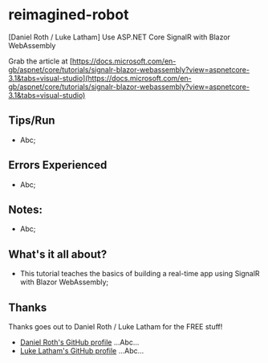 # reimagined-robot
[Daniel Roth / Luke Latham] Use ASP.NET Core SignalR with Blazor WebAssembly

Grab the article at [https://docs.microsoft.com/en-gb/aspnet/core/tutorials/signalr-blazor-webassembly?view=aspnetcore-3.1&tabs=visual-studio](https://docs.microsoft.com/en-gb/aspnet/core/tutorials/signalr-blazor-webassembly?view=aspnetcore-3.1&tabs=visual-studio)

## Tips/Run

* Abc;

## Errors Experienced

* Abc;

## Notes:

* Abc;

## What's it all about?

* This tutorial teaches the basics of building a real-time app using SignalR with Blazor WebAssembly;

## Thanks

Thanks goes out to Daniel Roth / Luke Latham for the FREE stuff!

* [Daniel Roth's GitHub profile](https://github.com/danroth27) ...Abc...
* [Luke Latham's GitHub profile](https://github.com/guardrex) ...Abc...
